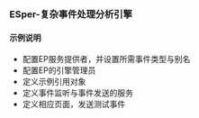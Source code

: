 ### ESper-复杂事件处理分析引擎

#### 示例说明
   - 配置EP服务提供者，并设置所需事件类型与别名
   - 配置EP的引擎管理员
   - 定义示例引用对象
   - 定义事件监听与事件发送的服务
   - 定义相应页面，发送测试事件